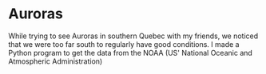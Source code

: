 # Auroras
While trying to see Auroras in southern Quebec with my friends, we noticed that we were too far south to regularly have good conditions. I made a Python program to get the data from the NOAA (US' National Oceanic and Atmospheric Administration)
